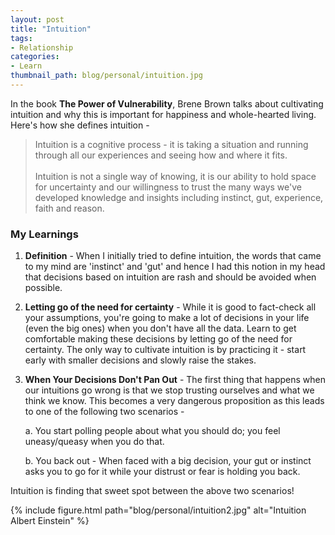 ```yaml
---
layout: post
title: "Intuition"
tags:
- Relationship
categories:
- Learn
thumbnail_path: blog/personal/intuition.jpg
---
```


In the book **The Power of Vulnerability**, Brene Brown talks about cultivating intuition and why this is important for happiness and whole-hearted living. Here's how she defines intuition - 

> Intuition is a cognitive process - it is taking a situation and running through all our experiences and seeing how and where it fits. <br/> <br/> Intuition is not a single way of knowing, it is our ability to hold space for uncertainty and our willingness to trust the many ways we've developed knowledge and insights including instinct, gut, experience, faith and reason.

### My Learnings

1. **Definition** - When I initially tried to define intuition, the words that came to my mind are 'instinct' and 'gut' and hence I had this notion in my head that decisions based on intuition are rash and should be avoided when possible.

2. **Letting go of the need for certainty** - While it is good to fact-check all your assumptions, you're going to make a lot of decisions in your life (even the big ones) when you don't have all the data. Learn to get comfortable making these decisions by letting go of the need for certainty. The only way to cultivate intuition is by practicing it - start early with smaller decisions and slowly raise the stakes.

3. **When Your Decisions Don't Pan Out** - The first thing that happens when our intuitions go wrong is that we stop trusting ourselves and what we think we know. This becomes a very dangerous proposition as this leads to one of the following two scenarios - 

	a. You start polling people about what you should do; you feel uneasy/queasy when you do that. <br/>

	b. You back out - When faced with a big decision, your gut or instinct asks you to go for it while your distrust or fear is holding you back.

Intuition is finding that sweet spot between the above two scenarios!

{% include figure.html path="blog/personal/intuition2.jpg" alt="Intuition Albert Einstein" %}
